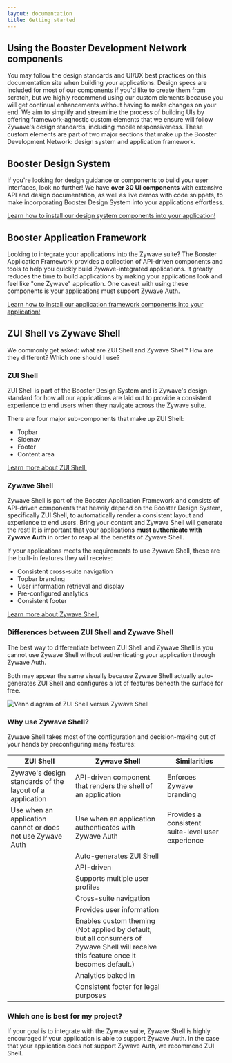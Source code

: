 ```yaml
---
layout: documentation
title: Getting started
---
```


## Using the Booster Development Network components

You may follow the design standards and UI/UX best practices on this documentation site when building your applications. Design specs are included for most of our components if you'd like to create them from scratch, but we highly recommend using our custom elements because you will get continual enhancements without having to make changes on your end. We aim to simplify and streamline the process of building UIs by offering framework-agnostic custom elements that we ensure will follow Zywave's design standards, including mobile responsiveness. These custom elements are part of two major sections that make up the Booster Development Network: design system and application framework.

<docs-spacer></docs-spacer>

## Booster Design System

If you're looking for design guidance or components to build your user interfaces, look no further! We have **over 30 UI components** with extensive API and design documentation, as well as live demos with code snippets, to make incorporating Booster Design System into your applications effortless.

[Learn how to install our design system components into your application!](/design-system/developers/installation/)

<docs-spacer></docs-spacer>

## Booster Application Framework

Looking to integrate your applications into the Zywave suite? The Booster Application Framework provides a collection of API-driven components and tools to help you quickly build Zywave-integrated applications. It greatly reduces the time to build applications by making your applications look and feel like "one Zywave" application. One caveat with using these components is your applications must support Zywave Auth.

[Learn how to install our application framework components into your application!](/application-framework/developers/installation/)

<docs-spacer></docs-spacer>

## ZUI Shell vs Zywave Shell

We commonly get asked: what are ZUI Shell and Zywave Shell? How are they different? Which one should I use?

<docs-spacer size="small"></docs-spacer>

### ZUI Shell

ZUI Shell is part of the Booster Design System and is Zywave's design standard for how all our applications are laid out to provide a consistent experience to end users when they navigate across the Zywave suite.

There are four major sub-components that make up ZUI Shell:

- Topbar
- Sidenav
- Footer
- Content area

[Learn more about ZUI Shell.](/design-system/components/shell/?tab=usage)

<docs-spacer size="small"></docs-spacer>

### Zywave Shell

Zywave Shell is part of the Booster Application Framework and consists of API-driven components that heavily depend on the Booster Design System, specifically ZUI Shell, to automatically render a consistent layout and experience to end users. Bring your content and Zywave Shell will generate the rest! It is important that your applications **must authenicate with Zywave Auth** in order to reap all the benefits of Zywave Shell.

If your applications meets the requirements to use Zywave Shell, these are the built-in features they will receive:

- Consistent cross-suite navigation
- Topbar branding
- User information retrieval and display
- Pre-configured analytics
- Consistent footer

[Learn more about Zywave Shell.](https://booster.zywave.dev/application-framework/components/shell/?tab=usage)

<docs-spacer size="small"></docs-spacer>

### Differences between ZUI Shell and Zywave Shell

The best way to differentiate between ZUI Shell and Zywave Shell is you cannot use Zywave Shell without authenticating your application through Zywave Auth.

Both may appear the same visually because Zywave Shell actually auto-generates ZUI Shell and configures a lot of features beneath the surface for free.

<docs-spacer size="small"></docs-spacer>

![Venn diagram of ZUI Shell versus Zywave Shell](/images/introduction/zui-shell-vs-zywave-shell.png)

<docs-spacer size="small"></docs-spacer>

### Why use Zywave Shell?

Zywave Shell takes most of the configuration and decision-making out of your hands by preconfiguring many features:

| ZUI Shell | Zywave Shell | Similarities |
| -- | -- | -- |
| Zywave's design standards of the layout of a application | API-driven component that renders the shell of an application | Enforces Zywave branding |
| Use when an application cannot or does not use Zywave Auth | Use when an application authenticates with Zywave Auth | Provides a consistent suite-level user experience |
| | Auto-generates ZUI Shell | |
| | API-driven | | 
| | Supports multiple user profiles | |
| | Cross-suite navigation | |
| | Provides user information | |
| | Enables custom theming<br>(Not applied by default, but all consumers of Zywave Shell will receive this feature once it becomes default.) | |
| | Analytics baked in | |
| | Consistent footer for legal purposes | |

<docs-spacer size="small"></docs-spacer>

### Which one is best for my project?

If your goal is to integrate with the Zywave suite, Zywave Shell is highly encouraged if your application is able to support Zywave Auth. In the case that your application does not support Zywave Auth, we recommend ZUI Shell.
